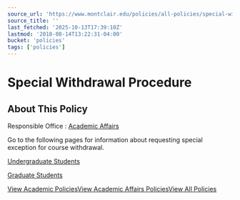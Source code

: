 ```yaml
---
source_url: 'https://www.montclair.edu/policies/all-policies/special-withdrawal-procedure/'
source_title: ''
last_fetched: '2025-10-13T17:39:10Z'
lastmod: '2018-08-14T13:22:31-04:00'
bucket: 'policies'
tags: ['policies']
---
```


# Special Withdrawal Procedure

## About This Policy

Responsible Office
:   [Academic Affairs](https://www.montclair.edu/policies/responsible-office/academic-affairs/)

Go to the following pages for information about requesting special exception for course withdrawal.

[Undergraduate Students](http://www.montclair.edu/media/montclairedu/deanofstudents/ExceptionForm.pdf)

[Graduate Students](http://www.montclair.edu/graduate/current-students/academic-policies-procedures-guidelines/)

[View Academic Policies](https://www.montclair.edu/policies/category/academic/)[View Academic Affairs Policies](https://www.montclair.edu/policies/responsible-office/academic-affairs/)[View All Policies](https://www.montclair.edu/policies/all-policies/)